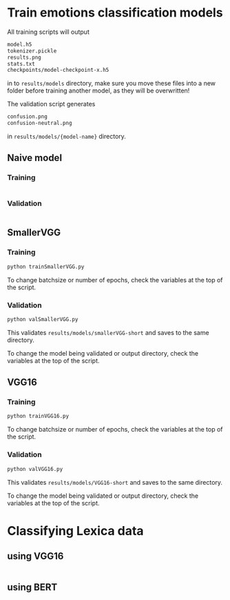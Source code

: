 # Train emotions classification models
All training scripts will output 
```bash
model.h5
tokenizer.pickle
results.png
stats.txt
checkpoints/model-checkpoint-x.h5
```

in to `results/models` directory,
make sure you move these files into a new folder before training another model, as they will be overwritten!

The validation script generates
```bash
confusion.png
confusion-neutral.png
```
in `results/models/{model-name}` directory.

## Naive model

### Training
```bash

```

### Validation
```bash

```


## SmallerVGG

### Training
```bash
python trainSmallerVGG.py
```
To change batchsize or number of epochs, check the variables at the top of the script.

### Validation
```bash
python valSmallerVGG.py
```
This validates `results/models/smallerVGG-short` and saves to the same directory.

To change the model being validated or output directory, check the variables at the top of the script.

## VGG16

### Training
```bash
python trainVGG16.py
```
To change batchsize or number of epochs, check the variables at the top of the script.

### Validation
```bash
python valVGG16.py
```
This validates `results/models/VGG16-short` and saves to the same directory.

To change the model being validated or output directory, check the variables at the top of the script.

# Classifying Lexica data

## using VGG16
```bash

```

## using BERT
```bash

```